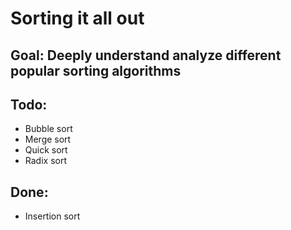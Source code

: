# Sorting it all out

## Goal: Deeply understand analyze different popular sorting algorithms

## Todo:
- Bubble sort
- Merge sort
- Quick sort
- Radix sort

## Done:
- Insertion sort